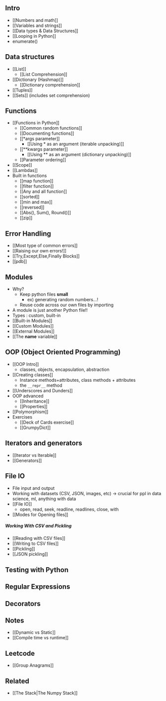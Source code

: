 ## Intro
- [[Numbers and math]]
- [[Variables and strings]]
- [[Data types  & Data Structures]]
- [[Looping in Python]]
- enumerate()
## Data structures
- [[List]]
	- [[List Comprehension]]
- [[Dictionary (Hashmap)]]
	- [[Dictionary comprehension]]
- [[Tuples]]
- [[Sets]] (includes set comprehension)
## Functions
- [[Functions in Python]]
	- [[Common random functions]]
	- [[Documenting functions]]
	- [[*args parameter]]
		- [[Using * as an argument (iterable unpacking)]]
	- [[**kwargs parameter]]
		- [[Using ** as an argument (dictionary unpacking)]]
	- [[Parameter ordering]]
- [[Scope]]
- [[Lambdas]]
- Built in functions 
	- [[map function]]
	- [[filter function]]
	- [[Any and all function]]
	- [[sorted]]
	- [[min and max]]
	- [[reversed]]
	- [[Abs(), Sum(), Round()]]
	- [[zip]]
## Error Handling
- [[Most type of common errors]]
- [[Raising our own errors!]]
- [[Try,Except,Else,Finally Blocks]]
- [[pdb]]
## Modules
- Why?
	- Keep python files **small**
		- ex) generating random numbers...!
	- Reuse code across our own files by importing
- A module is just another Python file!!
- Types : custom, built-in
- [[Built-in Modules]]
- [[Custom Modules]]
- [[External Modules]]
- [[The __name__ variable]]
## OOP (Object Oriented Programming)
- [[OOP Intro]]
	- classes, objects, encapsulation, abstraction
- [[Creating classes]]
	- Instance methods+attributes, class methods + attributes 
	- the `__repr__` method
- [[Underscores and Dunders]]
- OOP advanced
	- [[Inheritance]]
	- [[Properties]]
- [[Polymorphism]]
- Exercises
	- [[Deck of Cards exercise]]
	- [[GrumpyDict]]
## Iterators and generators
- [[Iterator vs Iterable]]
- [[Generators]]
## File IO
- File input and output
- Working with datasets (CSV, JSON, images, etc) -> crucial for ppl in data science, ml, anything with data
- [[File IO]]
	- open, read, seek, readline, readlines, close, with
- [[Modes for Opening files]]
##### *Working With CSV and Pickling*
- [[Reading with CSV files]]
- [[Writing to CSV files]]
- [[Pickling]]
- [[JSON pickling]]
## Testing with Python
## Regular Expressions

## Decorators

## Notes
- [[Dynamic vs Static]]
- [[Compile time vs runtime]]
## Leetcode 
- [[Group Anagrams]]
## Related
- [[The Stack|The Numpy Stack]]